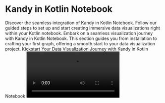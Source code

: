 # Kandy in Kotlin Notebook

<web-summary>
    Discover the seamless integration of Kandy in Kotlin Notebook.
    Follow our guided steps to set up and start creating immersive data visualizations right within your Kotlin notebook.
</web-summary>
<card-summary>
    Embark on a seamless visualization journey with Kandy in Kotlin Notebook.
    This section guides you from installation to crafting your first graph,
    offering a smooth start to your data visualization project.
</card-summary>
<link-summary>
    Kickstart Your Data Visualization Journey with Kandy in Kotlin Notebook
</link-summary>

<video src="https://www.youtube.com/watch?v=2PLYlDJPelQ"/>

[Kotlin Notebook](https://plugins.jetbrains.com/plugin/16340-kotlin-notebook)
represent interactive notebooks equipped with rich output capabilities,
allowing you to explore and experiment with Kotlin code without the need for additional environment setup.
The Kotlin Notebook plugin facilitates the creation and editing of notebooks directly within IntelliJ IDEA.
This plugin not only encapsulates the various functionalities available in regular Kotlin files in the IDE but also
incorporates additional extensions exclusive to Kotlin notebooks. These features include advanced syntax highlighting,
code insertion hints, checks, and the utilization of search and refactoring functions, all aiding in enhancing your
Kotlin coding efficiency.

The Kotlin Notebook plugin infuses IntelliJ IDEA with interactive development capacities, complementing the robust
language support Kotlin offers within the IDE, paired with the versatile visualization potentials browsers provide.

> Check out the [blog post](https://blog.jetbrains.com/kotlin/2023/07/introducing-kotlin-notebook/) for a quick
> introduction to Kotlin Notebook.

## Install Kotlin Notebook and Use Kandy

1. To start, install [IntelliJ IDEA Ultimate](https://www.jetbrains.com/idea/download/)

2. The plugin can be installed through IDEA settings, from the marketplace, or from a local archive file (ZIP or JAR).

<procedure>
<tabs>
<tab title="Install plugin from IDEA settings">

* Open IDEA and press <shortcut key="$Settings"/> to open the IDE settings
* Select <ui-path>Plugins</ui-path>
* Navigate to the <ui-path>Marketplace</ui-path> tab
  ![Marketplace Tab](idea_plugins.png)
* In the search bar, type `Kotlin Notebook`
* Locate the plugin and initiate the installation by clicking the <ui-path>Install</ui-path> button
  ![Install Kotlin Notebook plugin](install_ktn_plugin.png)
* Click <ui-path>Ok</ui-path> to apply the changes and restart your IDE if prompted

</tab>
<tab title="Install plugin from Jetbrains Marketplace">

* Open the plugin page in [JetBrains Marketplace](https://plugins.jetbrains.com/plugin/16340-kotlin-notebook)
* Click on <ui-path>Install to IntelliJ IDEA</ui-path>
  ![Kotlin Notebook on JetBrains Marketplace](jb_marketplace.png) { border-effect="rounded" }
* Restart your IDE if prompted

</tab>
<tab title="Install Plugin from Disk">

* Open the plugin page in [JetBrains Marketplace](https://plugins.jetbrains.com/plugin/16340-kotlin-notebook)
* Go to the <ui-path>Versions</ui-path> tab
* Download the specific version of plugin
  ![Kotlin Notebook Versions on JetBrains Marketplace](jb_marketplace_versions.png) { border-effect="rounded" }
* Open IDEA and press <shortcut key="$Settings"/> to open the IDE settings
* Select <ui-path>Plugins</ui-path>
* On the Plugins page, click on ![The Settings](gearPlain.svg) button and then click on <ui-path>Install Plugin from
  Disk…</ui-path>
  ![Install Plugin from Disk](install_plugin_from_disk.png)
* Restart your IDE if prompted

</tab>
</tabs>
</procedure>

3. Create a New Project in IDEA

<procedure>

* From the main menu, select <ui-path>File | New | Project</ui-path>.
* In the panel on the left, select <ui-path>New Project</ui-path>.
  Select Kotlin language as language for the new project.

![New Project in IDEA](new_project.png)

* Click <ui-path>Create</ui-path> button.

* In the newly opened project, create a new Kotlin Notebook file.
  To do this, press <shortcut key="$NewFile"/> in the project tree or right-click with your mouse.
  Select <ui-path>Kotlin Notebook</ui-path> file.

![Create Kotlin Notebook file](new_ktn_file.png) {width="200"}

</procedure>

4. In the notebook, execute the following cell to add the Kandy library:

```
%use kandy
```

You now have access to the Kandy library within your Kotlin Notebook.

<include from="Getting-Started.md" element-id="plotting-a-simple-example"/>

<seealso>
<category ref="ext">
<a href="https://plugins.jetbrains.com/plugin/16340-kotlin-notebook">Kotlin Notebook on Marketplace</a>
<a href="https://blog.jetbrains.com/kotlin/2023/07/introducing-kotlin-notebook/">Introducing Kotlin Notebook</a>
<a href="https://github.com/Kotlin/kotlin-jupyter/tree/master/docs">Kotlin Notebook Docs</a>
</category>
</seealso>
